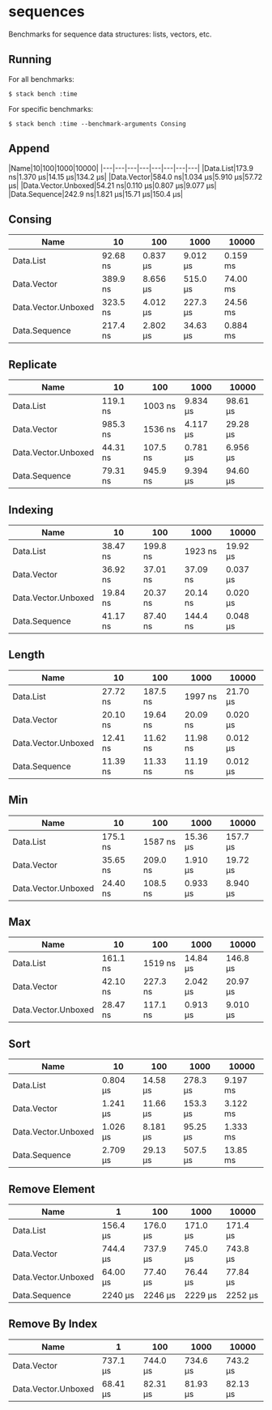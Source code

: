 # sequences

Benchmarks for sequence data structures: lists, vectors, etc.

## Running

For all benchmarks:

    $ stack bench :time

For specific benchmarks:

    $ stack bench :time --benchmark-arguments Consing

<!-- RESULTS -->

## Append

|Name|10|100|1000|10000|
|---|---|---|---|---|---|---|---|
|Data.List|173.9 ns|1.370 μs|14.15 μs|134.2 μs|
|Data.Vector|584.0 ns|1.034 μs|5.910 μs|57.72 μs|
|Data.Vector.Unboxed|54.21 ns|0.110 μs|0.807 μs|9.077 μs|
|Data.Sequence|242.9 ns|1.821 μs|15.71 μs|150.4 μs|

## Consing

|Name|10|100|1000|10000|
|---|---|---|---|---|
|Data.List|92.68 ns|0.837 μs|9.012 μs|0.159 ms|
|Data.Vector|389.9 ns|8.656 μs|515.0 μs|74.00 ms|
|Data.Vector.Unboxed|323.5 ns|4.012 μs|227.3 μs|24.56 ms|
|Data.Sequence|217.4 ns|2.802 μs|34.63 μs|0.884 ms|

## Replicate

|Name|10|100|1000|10000|
|---|---|---|---|---|
|Data.List|119.1 ns|1003 ns|9.834 μs|98.61 μs|
|Data.Vector|985.3 ns|1536 ns|4.117 μs|29.28 μs|
|Data.Vector.Unboxed|44.31 ns|107.5 ns|0.781 μs|6.956 μs|
|Data.Sequence|79.31 ns|945.9 ns|9.394 μs|94.60 μs|

## Indexing

|Name|10|100|1000|10000|
|---|---|---|---|---|
|Data.List|38.47 ns|199.8 ns|1923 ns|19.92 μs|
|Data.Vector|36.92 ns|37.01 ns|37.09 ns|0.037 μs|
|Data.Vector.Unboxed|19.84 ns|20.37 ns|20.14 ns|0.020 μs|
|Data.Sequence|41.17 ns|87.40 ns|144.4 ns|0.048 μs|

## Length

|Name|10|100|1000|10000|
|---|---|---|---|---|
|Data.List|27.72 ns|187.5 ns|1997 ns|21.70 μs|
|Data.Vector|20.10 ns|19.64 ns|20.09 ns|0.020 μs|
|Data.Vector.Unboxed|12.41 ns|11.62 ns|11.98 ns|0.012 μs|
|Data.Sequence|11.39 ns|11.33 ns|11.19 ns|0.012 μs|

## Min

|Name|10|100|1000|10000|
|---|---|---|---|---|
|Data.List|175.1 ns|1587 ns|15.36 μs|157.7 μs|
|Data.Vector|35.65 ns|209.0 ns|1.910 μs|19.72 μs|
|Data.Vector.Unboxed|24.40 ns|108.5 ns|0.933 μs|8.940 μs|

## Max

|Name|10|100|1000|10000|
|---|---|---|---|---|
|Data.List|161.1 ns|1519 ns|14.84 μs|146.8 μs|
|Data.Vector|42.10 ns|227.3 ns|2.042 μs|20.97 μs|
|Data.Vector.Unboxed|28.47 ns|117.1 ns|0.913 μs|9.010 μs|

## Sort

|Name|10|100|1000|10000|
|---|---|---|---|---|
|Data.List|0.804 μs|14.58 μs|278.3 μs|9.197 ms|
|Data.Vector|1.241 μs|11.66 μs|153.3 μs|3.122 ms|
|Data.Vector.Unboxed|1.026 μs|8.181 μs|95.25 μs|1.333 ms|
|Data.Sequence|2.709 μs|29.13 μs|507.5 μs|13.85 ms|

## Remove Element

|Name|1|100|1000|10000|
|---|---|---|---|---|
|Data.List|156.4 μs|176.0 μs|171.0 μs|171.4 μs|
|Data.Vector|744.4 μs|737.9 μs|745.0 μs|743.8 μs|
|Data.Vector.Unboxed|64.00 μs|77.40 μs|76.44 μs|77.84 μs|
|Data.Sequence|2240 μs|2246 μs|2229 μs|2252 μs|

## Remove By Index

|Name|1|100|1000|10000|
|---|---|---|---|---|
|Data.Vector|737.1 μs|744.0 μs|734.6 μs|743.2 μs|
|Data.Vector.Unboxed|68.41 μs|82.31 μs|81.93 μs|82.13 μs|
